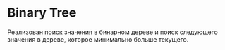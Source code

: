 # Binary Tree

Реализован поиск значения в бинарном дереве и поиск следующего значения в дереве, которое минимально больше текущего.

